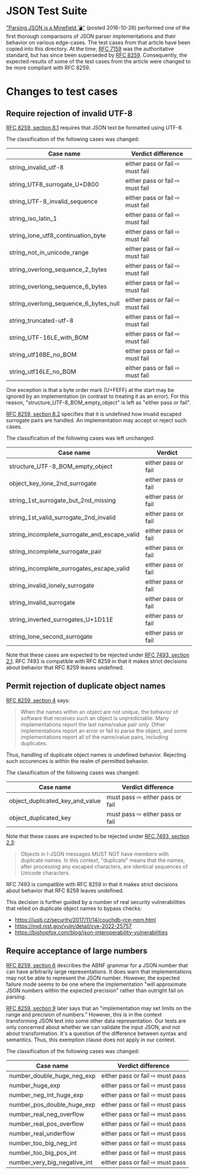 # JSON Test Suite

["Parsing JSON is a Minefield 💣"](https://seriot.ch/projects/parsing_json.html)
(posted 2016-10-26) performed one of the first thorough comparisons of
JSON parser implementations and their behavior on various edge-cases.
The test cases from that article have been copied into this directory.
At the time, [RFC 7159](https://www.rfc-editor.org/rfc/rfc7159.html)
was the authoritative standard, but has since been superseded by
[RFC 8259](https://www.rfc-editor.org/rfc/rfc8259.html).
Consequently, the expected results of some of the test cases from the article
were changed to be more compliant with RFC 8259.

# Changes to test cases

## Require rejection of invalid UTF-8

[RFC 8259, section 8.1](https://www.rfc-editor.org/rfc/rfc8259.html#section-8.1)
requires that JSON text be formatted using UTF-8.

The classification of the following cases was changed:

| Case name                             | Verdict difference               |
| ------------------------------------- | -------------------------------- |
| string_invalid_utf-8                  | either pass or fail ⇨ must fail |
| string_UTF8_surrogate_U+D800          | either pass or fail ⇨ must fail |
| string_UTF-8_invalid_sequence         | either pass or fail ⇨ must fail |
| string_iso_latin_1                    | either pass or fail ⇨ must fail |
| string_lone_utf8_continuation_byte    | either pass or fail ⇨ must fail |
| string_not_in_unicode_range           | either pass or fail ⇨ must fail |
| string_overlong_sequence_2_bytes      | either pass or fail ⇨ must fail |
| string_overlong_sequence_6_bytes      | either pass or fail ⇨ must fail |
| string_overlong_sequence_6_bytes_null | either pass or fail ⇨ must fail |
| string_truncated-utf-8                | either pass or fail ⇨ must fail |
| string_UTF-16LE_with_BOM              | either pass or fail ⇨ must fail |
| string_utf16BE_no_BOM                 | either pass or fail ⇨ must fail |
| string_utf16LE_no_BOM                 | either pass or fail ⇨ must fail |

One exception is that a byte order mark (U+FEFF) at the start may be ignored
by an implementation (in contrast to treating it as an error). For this reason,
"structure_UTF-8_BOM_empty_object" is left as "either pass or fail".

[RFC 8259, section 8.2](https://www.rfc-editor.org/rfc/rfc8259.html#section-8.2)
specifies that it is undefined how invalid escaped surrogate pairs are handled.
An implementation may accept or reject such cases.

The classification of the following cases was left unchanged:

| Case name                                    | Verdict             |
| -------------------------------------------- | ------------------- |
| structure_UTF-8_BOM_empty_object             | either pass or fail |
| object_key_lone_2nd_surrogate                | either pass or fail |
| string_1st_surrogate_but_2nd_missing         | either pass or fail |
| string_1st_valid_surrogate_2nd_invalid       | either pass or fail |
| string_incomplete_surrogate_and_escape_valid | either pass or fail |
| string_incomplete_surrogate_pair             | either pass or fail |
| string_incomplete_surrogates_escape_valid    | either pass or fail |
| string_invalid_lonely_surrogate              | either pass or fail |
| string_invalid_surrogate                     | either pass or fail |
| string_inverted_surrogates_U+1D11E           | either pass or fail |
| string_lone_second_surrogate                 | either pass or fail |

Note that these cases are expected to be rejected under
[RFC 7493, section 2.1](https://datatracker.ietf.org/doc/html/rfc7493#section-2.1).
RFC 7493 is compatible with RFC 8259 in that it makes strict decisions
about behavior that RFC 8259 leaves undefined.

## Permit rejection of duplicate object names

[RFC 8259, section 4](https://datatracker.ietf.org/doc/html/rfc8259#section-4)
says:

> When the names within an object are not unique,
> the behavior of software that receives such an object is unpredictable.
> Many implementations report the last name/value pair only.
> Other implementations report an error or fail to parse the object, and
> some implementations report all of the name/value pairs, including duplicates.

Thus, handling of duplicate object names is undefined behavior.
Rejecting such occurences is within the realm of permitted behavior.

The classification of the following cases was changed:

| Case name                       | Verdict difference               |
| ------------------------------- | -------------------------------- |
| object_duplicated_key_and_value | must pass ⇨ either pass or fail |
| object_duplicated_key           | must pass ⇨ either pass or fail |

Note that these cases are expected to be rejected under
[RFC 7493, section 2.3](https://datatracker.ietf.org/doc/html/rfc7493#section-2.3):

> Objects in I-JSON messages MUST NOT have members with duplicate names.
> In this context, "duplicate" means that the names,
> after processing any escaped characters,
> are identical sequences of Unicode characters.

RFC 7493 is compatible with RFC 8259 in that it makes strict decisions
about behavior that RFC 8259 leaves undefined.

This decision is further guided by a number of real security vulnerabilities
that relied on duplicate object names to bypass checks:
* https://justi.cz/security/2017/11/14/couchdb-rce-npm.html
* https://nvd.nist.gov/vuln/detail/cve-2022-25757
* https://bishopfox.com/blog/json-interoperability-vulnerabilities

## Require acceptance of large numbers

[RFC 8259, section 6](https://www.rfc-editor.org/rfc/rfc8259.html#section-6)
describes the ABNF grammar for a JSON number that can have arbitrarily
large representations. It does warn that implementations may not be
able to represent the JSON number. However, the expected failure mode seems
to be one where the implementation "will approximate JSON numbers within
the expected precision" rather than outright fail on parsing.

[RFC 8259, section 9](https://www.rfc-editor.org/rfc/rfc8259.html#section-9)
later says that an "implementation may set limits on the range and precision
of numbers." However, this is in the context transforming JSON text into
some other data representation. Our tests are only concerned about whether
we can validate the input JSON, and not about transformation.
It's a question of the difference between syntax and semantics.
Thus, this exemption clause does not apply in our context.

The classification of the following cases was changed:

| Case name                    | Verdict difference               |
| ---------------------------- | -------------------------------- |
| number_double_huge_neg_exp   | either pass or fail ⇨ must pass |
| number_huge_exp              | either pass or fail ⇨ must pass |
| number_neg_int_huge_exp      | either pass or fail ⇨ must pass |
| number_pos_double_huge_exp   | either pass or fail ⇨ must pass |
| number_real_neg_overflow     | either pass or fail ⇨ must pass |
| number_real_pos_overflow     | either pass or fail ⇨ must pass |
| number_real_underflow        | either pass or fail ⇨ must pass |
| number_too_big_neg_int       | either pass or fail ⇨ must pass |
| number_too_big_pos_int       | either pass or fail ⇨ must pass |
| number_very_big_negative_int | either pass or fail ⇨ must pass |
